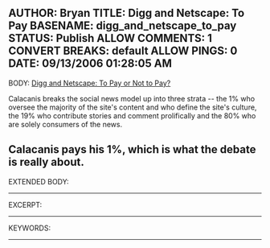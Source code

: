 AUTHOR: Bryan
TITLE: Digg and Netscape: To Pay
BASENAME: digg_and_netscape_to_pay
STATUS: Publish
ALLOW COMMENTS: 1
CONVERT BREAKS: __default__
ALLOW PINGS: 0
DATE: 09/13/2006 01:28:05 AM
-----
BODY:
<a title="Monkey Bites" href="http://blog.wired.com/monkeybites/index.blog?entry_id=1554648">Digg and Netscape: To Pay or Not to Pay?</a>

Calacanis breaks the social news model up into three strata -- the 1% who oversee the majority of the site's content and who define the site's culture, the 19% who contribute stories and comment prolifically and the 80% who are solely consumers of the news.

Calacanis pays his 1%, which is what the debate is really about.
-----
EXTENDED BODY:

-----
EXCERPT:

-----
KEYWORDS:

-----


